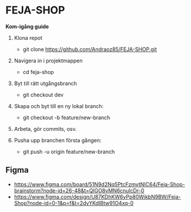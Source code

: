 # FEJA-SHOP

**Kom-igång guide**
1. Klona repot
   - git clone https://github.com/Andraoz85/FEJA-SHOP.git

2. Navigera in i projektmappen
   - cd feja-shop

4. Byt till rätt utgångsbranch
   - git checkout dev

5. Skapa och byt till en ny lokal branch:
   - git checkout -b feature/new-branch

6. Arbeta, gör commits, osv.

7. Pusha upp branchen första gången:
   - git push -u origin feature/new-branch

## Figma

- https://www.figma.com/board/51N9d2Nq5PtcFzmvtNIC64/Feja-Shop-brainstorm?node-id=26-48&t=QlGO8vMN6cnulcDr-0
- https://www.figma.com/design/U87KDhKW6yPp80WikbN9BW/Feja-Shop?node-id=0-1&p=f&t=2dvYKdIBtw91O4xq-0
